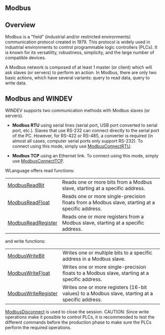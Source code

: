 
## Modbus
			

<a name="NOTE1"></a>
<a name="NOTE1_1"></a>


## Overview
<a name="overview_ELTTEXTE000089"></a>
Modbus is a "field" (industrial and/or restricted environments) communication protocol created in 1979. This protocol is widely used in industrial environments to control programmable logic controllers (PLCs). It is known for its versatility, robustness, simplicity, and the large number of compatible devices.

A Modbus network is composed of at least 1 master (or client) which will ask slaves (or servers) to perform an action. In Modbus, there are only two basic actions, which have several variants: query to read data, query to write data. 

<a name="NOTE2"></a>
<a name="NOTE2_1"></a>


## Modbus and WINDEV
<a name="modbus_and_windev_ELTTEXTE000113"></a>
WINDEV supports two communication methods with Modbus slaves (or servers).

- **Modbus RTU** using serial lines (serial port, USB port converted to serial port, etc.). Slaves that use RS-232 can connect directly to the serial port of the PC. However, for RS-422 or RS-485, a converter is required (in almost all cases, computer serial ports only support RS-232). To connect using this mode, simply use [ModbusConnectRTU](../WDLang3/1000025929.md). 

- **Modbus TCP** using an Ethernet link. To connect using this mode, simply use [ModbusConnectTCP](../WDLang3/1000025930.md). 




WLanguage offers read functions: 



|   |   |
| --- | --- |
| [ModbusReadBit](../WDLang3/1000025935.md) | Reads one or more bits from a Modbus slave, starting at a specific address. |
| [ModbusReadFloat](../WDLang3/1000025936.md) | Reads one or more single-precision floats from a Modbus slave, starting at a specific address. |
| [ModbusReadRegister](../WDLang3/1000025937.md) | Reads one or more registers from a Modbus slave, starting at a specific address. |





and write functions: 



|   |   |
| --- | --- |
| [ModbusWriteBit](../WDLang3/1000025932.md) | Writes one or multiple bits to a specific address in a Modbus slave. |
| [ModbusWriteFloat](../WDLang3/1000025933.md) | Writes one or more single-precision floats to a Modbus slave, starting at a specific address. |
| [ModbusWriteRegister](../WDLang3/1000025934.md) | Writes one or more registers (16-bit values) to a Modbus slave, starting at a specific address. |





[ModbusDisconnect](../WDLang3/1000025931.md) is used to close the session. 
CAUTION: Since write operations make it possible to control PLCs, it is recommended to test the different commands before the production phase to make sure the PLCs perform the required operations. 


